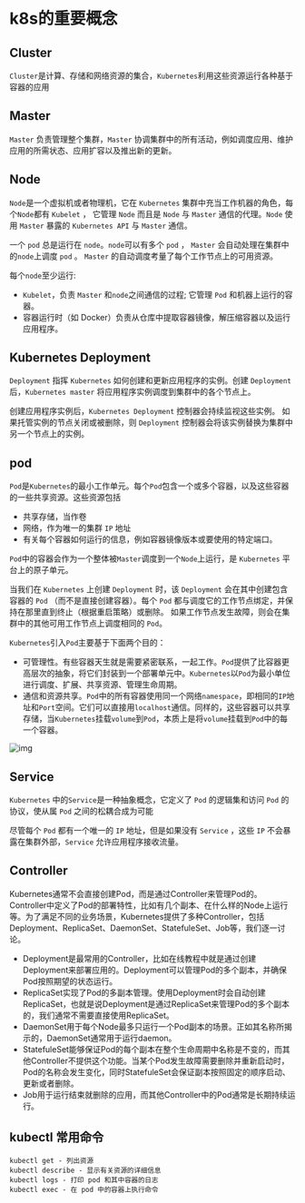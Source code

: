 # k8s的重要概念

## Cluster

`Cluster`是计算、存储和网络资源的集合，`Kubernetes`利用这些资源运行各种基于容器的应用

## Master

`Master` 负责管理整个集群，`Master` 协调集群中的所有活动，例如调度应用、维护应用的所需状态、应用扩容以及推出新的更新。

## Node

`Node`是一个虚拟机或者物理机，它在 `Kubernetes` 集群中充当工作机器的角色，每个`Node`都有 `Kubelet` ， 它管理 `Node` 而且是 `Node` 与 `Master` 通信的代理。`Node` 使用 `Master` 暴露的 `Kubernetes API` 与 `Master` 通信。

一个 `pod` 总是运行在 `node`。`node`可以有多个 `pod` ， `Master` 会自动处理在集群中的`node`上调度 `pod` 。  `Master` 的自动调度考量了每个工作节点上的可用资源。

每个`node`至少运行:

- `Kubelet`，负责  `Master` 和`node`之间通信的过程; 它管理 `Pod` 和机器上运行的容器。
- 容器运行时（如 Docker）负责从仓库中提取容器镜像，解压缩容器以及运行应用程序。

## Kubernetes Deployment

`Deployment` 指挥 `Kubernetes` 如何创建和更新应用程序的实例。创建 `Deployment` 后，`Kubernetes master` 将应用程序实例调度到集群中的各个节点上。

创建应用程序实例后，`Kubernetes Deployment` 控制器会持续监视这些实例。 如果托管实例的节点关闭或被删除，则 `Deployment` 控制器会将该实例替换为集群中另一个节点上的实例。

## pod

`Pod`是`Kubernetes`的最小工作单元。每个`Pod`包含一个或多个容器，以及这些容器的一些共享资源。这些资源包括

- 共享存储，当作卷
- 网络，作为唯一的集群 `IP` 地址
- 有关每个容器如何运行的信息，例如容器镜像版本或要使用的特定端口。

`Pod`中的容器会作为一个整体被`Master`调度到一个`Node`上运行，是 `Kubernetes` 平台上的原子单元。

当我们在 `Kubernetes` 上创建 `Deployment` 时，该 `Deployment` 会在其中创建包含容器的 `Pod` （而不是直接创建容器）。每个 `Pod` 都与调度它的工作节点绑定，并保持在那里直到终止（根据重启策略）或删除。 如果工作节点发生故障，则会在集群中的其他可用工作节点上调度相同的 `Pod`。

`Kubernetes`引入`Pod`主要基于下面两个目的：

- 可管理性。有些容器天生就是需要紧密联系，一起工作。`Pod`提供了比容器更高层次的抽象，将它们封装到一个部署单元中。`Kubernetes`以`Pod`为最小单位进行调度、扩展、共享资源、管理生命周期。
- 通信和资源共享。`Pod`中的所有容器使用同一个网络`namespace`，即相同的`IP`地址和`Port`空间。它们可以直接用`localhost`通信。同样的，这些容器可以共享存储，当`Kubernetes`挂载`volume`到`Pod`，本质上是将`volume`挂载到`Pod`中的每一个容器。

![img](https://d33wubrfki0l68.cloudfront.net/5cb72d407cbe2755e581b6de757e0d81760d5b86/a9df9/docs/tutorials/kubernetes-basics/public/images/module_03_nodes.svg)

## Service

`Kubernetes` 中的`Service`是一种抽象概念，它定义了 `Pod` 的逻辑集和访问 `Pod` 的协议，使从属 `Pod` 之间的松耦合成为可能

尽管每个 `Pod` 都有一个唯一的 `IP` 地址，但是如果没有 `Service` ，这些 `IP` 不会暴露在集群外部，`Service` 允许应用程序接收流量。

## Controller

Kubernetes通常不会直接创建Pod，而是通过Controller来管理Pod的。Controller中定义了Pod的部署特性，比如有几个副本、在什么样的Node上运行等。为了满足不同的业务场景，Kubernetes提供了多种Controller，包括Deployment、ReplicaSet、DaemonSet、StatefuleSet、Job等，我们逐一讨论。

- Deployment是最常用的Controller，比如在线教程中就是通过创建Deployment来部署应用的。Deployment可以管理Pod的多个副本，并确保Pod按照期望的状态运行。
- ReplicaSet实现了Pod的多副本管理。使用Deployment时会自动创建ReplicaSet，也就是说Deployment是通过ReplicaSet来管理Pod的多个副本的，我们通常不需要直接使用ReplicaSet。
- DaemonSet用于每个Node最多只运行一个Pod副本的场景。正如其名称所揭示的，DaemonSet通常用于运行daemon。
- StatefuleSet能够保证Pod的每个副本在整个生命周期中名称是不变的，而其他Controller不提供这个功能。当某个Pod发生故障需要删除并重新启动时，Pod的名称会发生变化，同时StatefuleSet会保证副本按照固定的顺序启动、更新或者删除。
- Job用于运行结束就删除的应用，而其他Controller中的Pod通常是长期持续运行。

## kubectl 常用命令

```shell
kubectl get - 列出资源
kubectl describe - 显示有关资源的详细信息
kubectl logs - 打印 pod 和其中容器的日志
kubectl exec - 在 pod 中的容器上执行命令
```

